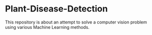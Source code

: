 # Plant-Disease-Detection
This repository is about an attempt to solve a computer vision problem using various Machine Learning methods.
